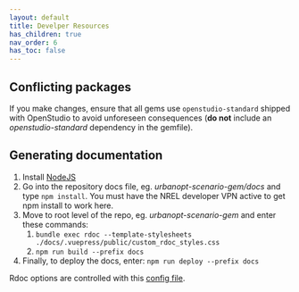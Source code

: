```yaml
---
layout: default
title: Develper Resources
has_children: true
nav_order: 6
has_toc: false
---
```


## Conflicting packages

If you make changes, ensure that all gems use `openstudio-standard` shipped with OpenStudio to avoid unforeseen consequences (**do not** include an _openstudio-standard_ dependency in the gemfile).

## Generating documentation

1. Install [NodeJS](https://nodejs.org/en/)
1. Go into the repository docs file, eg. _urbanopt-scenario-gem/docs_ and type `npm install`. You must have the NREL developer VPN active to get npm install to work here. <!-- FIXME: What about outside developers? Is this restricted to NREL devs? -->
1. Move to root level of the repo, eg. _urbanopt-scenario-gem_ and enter these commands:
    1. `bundle exec rdoc --template-stylesheets ./docs/.vuepress/public/custom_rdoc_styles.css`
    1. `npm run build --prefix docs`
1. Finally, to deploy the docs, enter: `npm run deploy --prefix docs`

Rdoc options are controlled with this [config file](https://github.com/urbanopt/urbanopt-scenario-gem/blob/develop/.rdoc_options).
